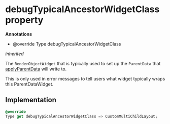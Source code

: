 


# debugTypicalAncestorWidgetClass property









**Annotations**

- @override
Type debugTypicalAncestorWidgetClass
  
_<span class="feature">inherited</span>_



<p>The <code>RenderObjectWidget</code> that is typically used to set up the <code>ParentData</code>
that <a href="../../zego_uikit_prebuilt_live_audio_room/GridLayoutSizedItem/applyParentData.md">applyParentData</a> will write to.</p>
<p>This is only used in error messages to tell users what widget typically
wraps this ParentDataWidget.</p>



## Implementation

```dart
@override
Type get debugTypicalAncestorWidgetClass => CustomMultiChildLayout;
```








